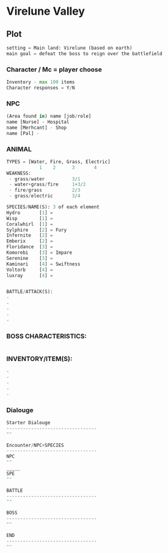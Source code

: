 # Virelune Valley

##  Plot
``` python
setting = Main land: Virelune (based on earth)
main goal = defeat the boss to reign over the battlefield
```
### Character / Mc = player choose
```python
Inventory - max 100 items
Character responses = Y/N
```

### NPC 
```python
(Area found in) name [job/role] 
name [Nurse] - Hospital
name [Merhcant] - Shop
name [Pal] - 
```
### ANIMAL
```python
TYPES = [Water, Fire, Grass, Electric] 
            1    2      3       4
WEAKNESS:
 - grass/water          3/1
 - water+grass/fire     1+3/2
 - fire/grass           2/3
 - grass/electric       3/4

SPECIES/NAME(S): 3 of each element
Hydro       [1] = 
Wisp        [1] =
Coralwhirl  [1] =
Sylphire    [2] = Fury
Infernite   [2] =
Emberix     [2] =
Floridance  [3] =
Komorebi    [3] = Impare
Serenine    [3] =
Kaminari    [4] = Swiftness
Voltorb     [4] =
luxray      [4] =


BATTLE/ATTACK(S):
-
-
-
-
-
```
### BOSS CHARACTERISTICS:
```python

```
### INVENTORY/ITEM(S):
```python
- 
- 
- 
- 
- 

```

### Dialouge
```python
Starter Dialouge
---------------------------------
""

Encounter/NPC+SPECIES
---------------------------------
NPC
""
_____
SPE
""

BATTLE
---------------------------------
""

BOSS
---------------------------------
""

END
---------------------------------
""
```